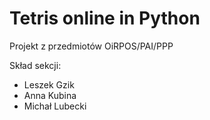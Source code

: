 # Tetris online in Python
Projekt z przedmiotów OiRPOS/PAI/PPP

Skład sekcji:
- Leszek Gzik
- Anna Kubina
- Michał Lubecki
